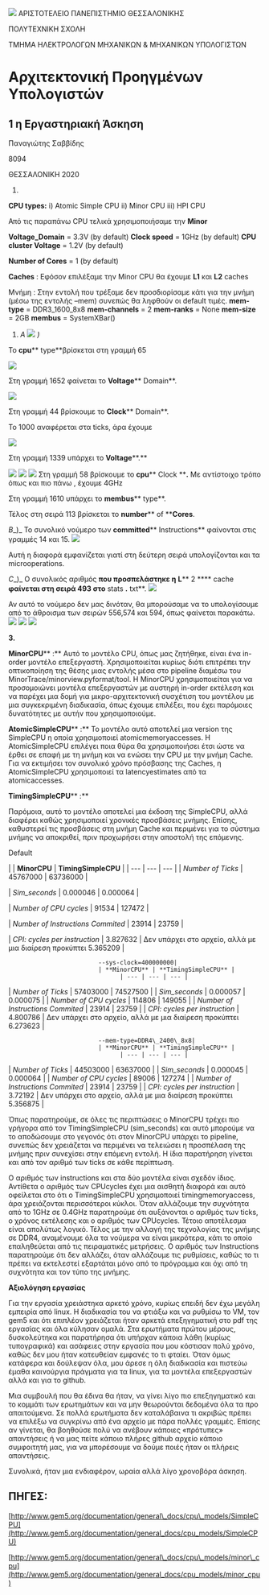 ![](RackMultipart20201122-4-t5598z_html_20e7695e23e721c1.gif)
ΑΡΙΣΤΟΤΕΛΕΙΟ ΠΑΝΕΠΙΣΤΗΜΙΟ ΘΕΣΣΑΛΟΝΙΚΗΣ

ΠΟΛΥΤΕΧΝΙΚΗ ΣΧΟΛΗ

ΤΜΗΜΑ ΗΛΕΚΤΡΟΛΟΓΩΝ ΜΗΧΑΝΙΚΩΝ &amp; ΜΗΧΑΝΙΚΩΝ ΥΠΟΛΟΓΙΣΤΩΝ

# **Αρχιτεκτονική Προηγμένων Υπολογιστών**

## 1 η Εργαστηριακή Άσκηση

Παναγιώτης Σαββίδης

8094

ΘΕΣΣΑΛΟΝΙΚΗ 2020

1.

**CPU types:**
 i) Atomic Simple CPU
 ii) Minor CPU
 iii) HPI CPU

Από τις παραπάνω CPU τελικά χρησιμοποιήσαμε την **Minor**

**Voltage\_Domain** = 3.3V (by default)
**Clock speed** = 1GHz (by default)
**CPU cluster Voltage** = 1.2V (by default)

**Number of Cores** = 1 (by default)

**Caches** : Εφόσον επιλέξαμε την Minor CPU θα έχουμε **L1** και **L2** caches

Μνήμη : Στην εντολή που τρέξαμε δεν προσδιορίσαμε κάτι για την μνήμη (μέσω της εντολής –mem) συνεπώς θα ληφθούν οι default τιμές.
**mem-type** = DDR3\_1600\_8x8
**mem-channels** = 2
**mem-ranks** = None
**mem-size** = 2GB
**membus** = SystemXBar()

1. _A ![](RackMultipart20201122-4-t5598z_html_efa8ee00c207c888.jpg) )_

Το **cpu**** type**βρίσκεται στη γραμμή 65

![](RackMultipart20201122-4-t5598z_html_459df04d381d61d.jpg)

Στη γραμμή 1652 φαίνεται το **Voltage**** Domain**.

![](RackMultipart20201122-4-t5598z_html_6d397abdcdd6358b.jpg)

Στη γραμμή 44 βρίσκουμε το **Clock**** Domain**.

Το 1000 αναφέρεται στα ticks, άρα έχουμε

![](RackMultipart20201122-4-t5598z_html_6343c37c2c900f2.jpg)

Στη γραμμή 1339 υπάρχει το **Voltage****.**

![](RackMultipart20201122-4-t5598z_html_bd0f31457fd306a6.jpg) ![](RackMultipart20201122-4-t5598z_html_af1936502a75aba7.jpg) ![](RackMultipart20201122-4-t5598z_html_6f2b4d4e4badb514.jpg) 
Στη γραμμή 58 βρίσκουμε το **cpu**** Clock ****.**
 Με αντίστοιχο τρόπο όπως και πιο πάνω , έχουμε 4GHz


 Στη γραμμή 1610 υπάρχει το **membus**** type**.

Τέλος στη σειρά 113 βρίσκεται το **number**** of ****Cores**.


_B__)_
 Το συνολικό νούμερο των **committed**** Instructions** φαίνονται στις γραμμές 14 και 15. ![](RackMultipart20201122-4-t5598z_html_13dc36bcebf61525.jpg)

Αυτή η διαφορά εμφανίζεται γιατί στη δεύτερη σειρά υπολογίζονται και τα microoperations.

_C__)_
 Ο συνολικός αριθμός **που προσπελάστηκε η**  **L**** 2 **** cache **φαίνεται στη σειρά 493 στο** stats ****.**** txt**. ![](RackMultipart20201122-4-t5598z_html_6a4781aba2d515d8.jpg)


 Αν αυτό το νούμερο δεν μας δινόταν, θα μπορούσαμε να το υπολογίσουμε από το άθροισμα των σειρών 556,574 και 594, όπως φαίνεται παρακάτω.
 ![](RackMultipart20201122-4-t5598z_html_a0353886942e12e.jpg) ![](RackMultipart20201122-4-t5598z_html_9a2886e9b808fd95.jpg) ![](RackMultipart20201122-4-t5598z_html_fd748152eed452e5.jpg)

**3.**

**MinorCPU**** :**
 Αυτό το μοντέλο CPU, όπως μας ζητήθηκε, είναι ένα in-order μοντέλο επεξεργαστή. Χρησιμοποιείται κυρίως διότι επιτρέπει την οπτικοποίηση της θέσης μιας εντολής μέσα στο pipeline διαμέσω του MinorTrace/minorview.pyformat/tool. Η MinorCPU χρησιμοποιείται για να προσομοιώνει μοντέλα επεξεργαστών με αυστηρή in-order εκτέλεση και να παρέχει μια δομή για μικρο-αρχιτεκτονική συσχέτιση του μοντέλου με μια συγκεκριμένη διαδικασία, όπως έχουμε επιλέξει, που έχει παρόμοιες δυνατότητες με αυτήν που χρησιμοποιούμε.

**AtomicSimpleCPU**** :**
 Το μοντέλο αυτό αποτελεί μια version της SimpleCPU η οποία χρησιμοποιεί atomicmemoryaccesses. Η AtomicSimpleCPU επιλέγει ποια θύρα θα χρησιμοποιήσει έτσι ώστε να έρθει σε επαφή με τη μνήμη και να ενώσει την CPU με την μνήμη Cache. Για να εκτιμήσει τον συνολικό χρόνο πρόσβασης της Caches, η AtomicSimpleCPU χρησιμοποιεί τα latencyestimates από τα atomicaccesses.

**TimingSimpleCPU**** :**

Παρόμοια, αυτό το μοντέλο αποτελεί μια έκδοση της SimpleCPU, αλλά διαφέρει καθώς χρησιμοποιεί χρονικές προσβάσεις μνήμης. Επίσης, καθυστερεί τις προσβάσεις στη μνήμη Cache και περιμένει για το σύστημα μνήμης να αποκριθεί, πριν προχωρήσει στην αποστολή της επόμενης.

Default

|
                             | **MinorCPU** | **TimingSimpleCPU** |
                                   | --- | --- | --- |
| _Number of Ticks_              | 45767000 | 63736000 |

| _Sim\_seconds_                 | 0.000046 | 0.000064 |

| _Number of CPU cycles_            | 91534 | 127472 |

| _Number of Instructions Commited_ | 23914 | 23759 |

| _CPI: cycles per instruction_  | 3.827632 | Δεν υπάρχει στο αρχείο, αλλά με μια διαίρεση προκύπτει 5.365209 |
                  
                  
                             --sys-clock=400000000|
                             | **MinorCPU** | **TimingSimpleCPU** |
                                   | --- | --- | --- |
| _Number of Ticks_              | 57403000 | 74527500 |
| _Sim\_seconds_                 | 0.000057 | 0.000075 |
| _Number of CPU cycles_           | 114806 | 149055 |
| _Number of Instructions Commited_ | 23914 | 23759 |
| _CPI: cycles per instruction_  | 4.800786 | Δεν υπάρχει στο αρχείο, αλλά με μια διαίρεση προκύπτει 6.273623 |


                             --mem-type=DDR4\_2400\_8x8|
                             | **MinorCPU** | **TimingSimpleCPU** |
                                   | --- | --- | --- |
| _Number of Ticks_              | 44503000 | 63637000 |
| _Sim\_seconds_                 | 0.000045 | 0.000064 |
| _Number of CPU cycles_            | 89006 | 127274 |
| _Number of Instructions Commited_ | 23914 | 23759 |
| _CPI: cycles per instruction_   | 3.72192 | Δεν υπάρχει στο αρχείο, αλλά με μια διαίρεση προκύπτει 5.356875 |



Όπως παρατηρούμε, σε όλες τις περιπτώσεις ο MinorCPU τρέχει πιο γρήγορα από τον TimingSimpleCPU (sim\_seconds) και αυτό μπορούμε να το αποδώσουμε στο γεγονός ότι στον MinorCPU υπάρχει το pipeline, συνεπώς δεν χρειάζεται να περιμένει να τελειώσει η προσπέλαση της μνήμης πριν συνεχίσει στην επόμενη εντολή. Η ίδια παρατήρηση γίνεται και από τον αριθμό των ticks σε κάθε περίπτωση.

Ο αριθμός των instructions και στα δύο μοντέλα είναι σχεδόν ίδιος. Αντίθετα ο αριθμός των CPUcycles έχει μια αισθητή διαφορά και αυτό οφείλεται στο ότι ο TimingSimpleCPU χρησιμοποιεί timingmemoryaccess, άρα χρειάζονται περισσότεροι κύκλοι.
 Όταν αλλάζουμε την συχνότητα από το 1GHz σε 0.4GHz παρατηρούμε ότι αυξάνονται ο αριθμός των ticks, ο χρόνος εκτέλεσης και ο αριθμός των CPUcycles. Τέτοιο αποτέλεσμα είναι απολύτως λογικό.
 Τέλος με την αλλαγή της τεχνολογίας της μνήμης σε DDR4, αναμένουμε όλα τα νούμερα να είναι μικρότερα, κάτι το οποίο επαληθεύεται από τις πειραματικές μετρήσεις.
 Ο αριθμός των Instructions παρατηρούμε ότι δεν αλλάζει, όταν αλλάζουμε τις ρυθμίσεις, καθώς το τι πρέπει να εκτελεστεί εξαρτάται μόνο από το πρόγραμμα και όχι από τη συχνότητα και τον τύπο της μνήμης.

**Αξιολόγηση εργασίας**

Για την εργασία χρειάστηκα αρκετό χρόνο, κυρίως επειδή δεν έχω μεγάλη εμπειρία από linux. Η διαδικασία του να φτιάξω και να ρυθμίσω το VM, τον gem5 και ότι επιπλέον χρειάζεται ήταν αρκετά επεξηγηματική στο pdf της εργασίας και όλα κύλησαν ομαλά. Στα ερωτήματα πρώτου μέρους, δυσκολεύτηκα και παρατήρησα ότι υπήρχαν κάποια λάθη (κυρίως τυπογραφικά) και ασάφειες στην εργασία που μου κόστισαν πολύ χρόνο, καθώς δεν μου ήταν κατευθείαν εμφανές το τι φταίει. Όταν όμως κατάφερα και δούλεψαν όλα, μου άρεσε η όλη διαδικασία και πιστεύω έμαθα καινούργια πράγματα για τα linux, για τα μοντέλα επεξεργαστών αλλά και για το github.

 Μια συμβουλή που θα έδινα θα ήταν, να γίνει λίγο πιο επεξηγηματικό και το κομμάτι των ερωτημάτων και να μην θεωρούνται δεδομένα όλα τα προ απαιτούμενα. Σε πολλά ερωτήματα δεν καταλάβαινα τι ακριβώς πρέπει να επιλέξω να συγκρίνω από ένα αρχείο με πάρα πολλές γραμμές. Επίσης αν γίνεται, θα βοηθούσε πολύ να ανέβουν κάποιες «πρότυπες» απαντήσεις ή να μας πείτε κάποιο πλήρες github αρχείο κάποιο συμφοιτητή μας, για να μπορέσουμε να δούμε ποιές ήταν οι πλήρεις απαντήσεις.

 Συνολικά, ήταν μια ενδιαφέρον, ωραία αλλά λίγο χρονοβόρα άσκηση.




## **ΠΗΓΕΣ:**

[http://www.gem5.org/documentation/general\_docs/cpu\_models/SimpleCPU](http://www.gem5.org/documentation/general_docs/cpu_models/SimpleCPU)

[http://www.gem5.org/documentation/general\_docs/cpu\_models/minor\_cpu](http://www.gem5.org/documentation/general_docs/cpu_models/minor_cpu)
